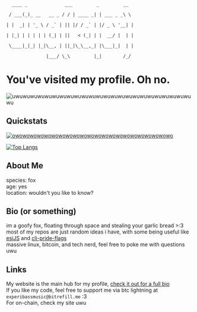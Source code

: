 ```

  ____ _              ___         _         __  

 / ___(_)_ __   __ _ / / | ____ _| | ___ _ _\ \ 

| |  _| | '_ \ / _` | || |/ / _` | |/ _ \ '__| |

| |_| | | | | | (_| | ||   < (_| | |  __/ |  | |

 \____|_|_| |_|\__, | ||_|\_\__,_| |\___|_|  | |

               |___/ \_\         |_|        /_/ 

```



# You've visited my profile. Oh no.



![uwuwuwuwuwuwuwuwuwuwuwuwuwuwuwuwuwuwuwuwuwuwuwuwuwu](https://komarev.com/ghpvc/?username=experibass&color=000000&label=People+infected+with+the+pathOwOgen)

## Quickstats

[![owowowowowowowowowowowowowowowowowowowowowowo](https://github-readme-stats.vercel.app/api?username=experibass&count_private=true&show_icons=true&bg_color=12.5,000000,022027,000000&text_color=5fdbf6&icon_color=5fdbf6&title_color=5fdbf6&border_color=076b81&border_radius=12&include_all_commits=true&custom_title=Ging%27s%20Stats)](https://github.com/anuraghazra/github-readme-stats)

[![Top Langs](https://github-readme-stats.vercel.app/api/top-langs/?username=experibass&count_private=true&show_icons=true&bg_color=12.5,000000,022027,000000&text_color=5fdbf6&icon_color=5fdbf6&title_color=5fdbf6&border_color=076b81&border_radius=12&custom_title=Ging%27s%20Top%20Langs)](https://github.com/anuraghazra/github-readme-stats)

## About Me

species: fox  
age: yes  
location: wouldn't you like to know?

## Bio (or something)

im a goofy fox, floating through space and stealing your garlic bread >:3  
most of my repos are just random ideas i have, with some being useful like [esiJS](https://github.com/ExperiBass/esiJS) and [cli-pride-flags](https://github.com/ExperiBass/cli-pride-flags)  
massive linux, bitcoin, and tech nerd, feel free to poke me with questions uwu

## Links

My website is the main hub for my profile, [check it out for a full bio](https://experibassmusic.eth.limo)  
If you like my code, feel free to support me via btc lightning at `experibassmusic@bitrefill.me` :3  
For on-chain, check my site uwu
